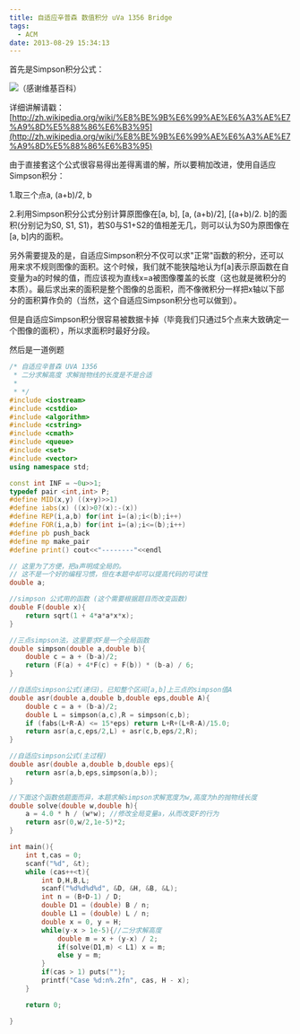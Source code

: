 ```yaml
---
title: 自适应辛普森 数值积分 uVa 1356 Bridge
tags:
  - ACM
date: 2013-08-29 15:34:13
---
```


首先是Simpson积分公式：

![](http://upload.wikimedia.org/math/8/0/c/80ca47af148fedc25f9b42d84725c0b2.png)（感谢维基百科）

详细讲解请戳：[http://zh.wikipedia.org/wiki/%E8%BE%9B%E6%99%AE%E6%A3%AE%E7%A9%8D%E5%88%86%E6%B3%95](http://zh.wikipedia.org/wiki/%E8%BE%9B%E6%99%AE%E6%A3%AE%E7%A9%8D%E5%88%86%E6%B3%95)

 

由于直接套这个公式很容易得出差得离谱的解，所以要稍加改进，使用自适应Simpson积分：

1.取三个点a, (a+b)/2, b

2.利用Simpson积分公式分别计算原图像在[a, b], [a, (a+b)/2], [(a+b)/2\. b]的面积(分别记为S0, S1, S1)，若S0与S1+S2的值相差无几，则可以认为S0为原图像在[a, b]内的面积。

 

另外需要提及的是，自适应Simpson积分不仅可以求"正常"函数的积分，还可以用来求不规则图像的面积。这个时候，我们就不能狭隘地认为f[a]表示原函数在自变量为a的时候的值，而应该视为直线x=a被图像覆盖的长度（这也就是微积分的本质）。最后求出来的面积是整个图像的总面积，而不像微积分一样把x轴以下部分的面积算作负的（当然，这个自适应Simpson积分也可以做到）。



但是自适应Simpson积分很容易被数据卡掉（毕竟我们只通过5个点来大致确定一个图像的面积），所以求面积时最好分段。
	 

然后是一道例题

```cpp
/* 自适应辛普森 UVA 1356 
 * 二分求解高度 求解抛物线的长度是不是合适
 *
 * */
#include <iostream>
#include <cstdio>
#include <algorithm>
#include <cstring>
#include <cmath>
#include <queue>
#include <set>
#include <vector>
using namespace std;

const int INF = ~0u>>1;
typedef pair <int,int> P;
#define MID(x,y) ((x+y)>>1)
#define iabs(x) ((x)>0?(x):-(x))
#define REP(i,a,b) for(int i=(a);i<(b);i++)
#define FOR(i,a,b) for(int i=(a);i<=(b);i++)
#define pb push_back
#define mp make_pair
#define print() cout<<"--------"<<endl

// 这里为了方便，把a声明成全局的。
// 这不是一个好的编程习惯，但在本题中却可以提高代码的可读性
double a; 

//simpson 公式用的函数 (这个需要根据题目而改变函数)
double F(double x){
	return sqrt(1 + 4*a*a*x*x);
}

//三点simpson法，这里要求F是一个全局函数
double simpson(double a,double b){
	double c = a + (b-a)/2;
	return (F(a) + 4*F(c) + F(b)) * (b-a) / 6;
}

//自适应simpson公式(递归)。已知整个区间[a,b]上三点的simpson值A
double asr(double a,double b,double eps,double A){
	double c = a + (b-a)/2;
	double L = simpson(a,c),R = simpson(c,b);
	if (fabs(L+R-A) <= 15*eps) return L+R+(L+R-A)/15.0;
	return asr(a,c,eps/2,L) + asr(c,b,eps/2,R);
}

//自适应simpson公式(主过程)
double asr(double a,double b,double eps){
	return asr(a,b,eps,simpson(a,b));
}

//下面这个函数依题面而异，本题求解simpson求解宽度为w,高度为h的抛物线长度
double solve(double w,double h){
	a = 4.0 * h / (w*w); //修改全局变量a，从而改变F的行为
	return asr(0,w/2,1e-5)*2;
}

int main(){
	int t,cas = 0;
	scanf("%d", &t);
	while (cas++<t){
		int D,H,B,L;
		scanf("%d%d%d%d", &D, &H, &B, &L);
		int n = (B+D-1) / D;
		double D1 = (double) B / n;
		double L1 = (double) L / n;
		double x = 0, y = H;
		while(y-x > 1e-5){//二分求解高度
			double m = x + (y-x) / 2;
			if(solve(D1,m) < L1) x = m;
			else y = m;
		}
		if(cas > 1) puts("");
		printf("Case %d:n%.2fn", cas, H - x);
	}

	return 0;

}
```

	 